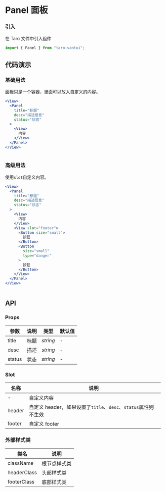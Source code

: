 # Panel 面板

### 引入

在 Taro 文件中引入组件

```js
import { Panel } from "taro-vantui"; 
```

## 代码演示

### 基础用法

面板只是一个容器，里面可以放入自定义的内容。

```jsx
<View>
  <Panel
    title="标题"
    desc="描述信息"
    status="状态"
  >
    <View>
      内容
    </View>
  </Panel>
</View>
 
```

### 高级用法

使用`slot`自定义内容。

```jsx
<View>
  <Panel
    title="标题"
    desc="描述信息"
    status="状态"
  >
    <View>
      内容
    </View>
    <View slot="footer">
      <Button size="small">
        按钮
      </Button>
      <Button
        size="small"
        type="danger"
      >
        按钮
      </Button>
    </View>
  </Panel>
</View>
 
```

## API

### Props

| 参数   | 说明 | 类型     | 默认值 |
| ------ | ---- | -------- | ------ |
| title  | 标题 | _string_ | -      |
| desc   | 描述 | _string_ | -      |
| status | 状态 | _string_ | -      |

### Slot

| 名称   | 说明                                                           |
| ------ | -------------------------------------------------------------- |
| -      | 自定义内容                                                     |
| header | 自定义 header，如果设置了`title`、`desc`、`status`属性则不生效 |
| footer | 自定义 footer                                                  |

### 外部样式类

| 类名         | 说明         |
| ------------ | ------------ |
| className | 根节点样式类 |
| headerClass | 头部样式类   |
| footerClass | 底部样式类   |
